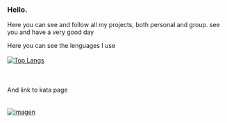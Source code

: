 ### Hello.
Here you can see and follow all my projects, both personal and group. see you and have a very good day


   Here you can see the lenguages I use<br><br>
    [![Top Langs](https://github-readme-stats.vercel.app/api/top-langs/?username=Perezdh13&layout=compact)](https://github.com/Perezdh13/github-readme-stats)  
    <br><br>    
    And link to kata page<br><br><br>
    [![imagen](https://www.codewars.com/users/Perezdh13/badges/large)](https://www.codewars.com/users/Perezdh13)
